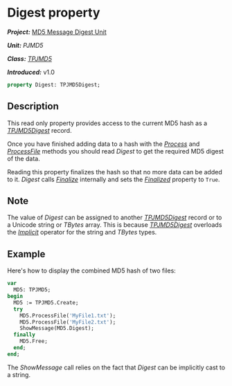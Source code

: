 # Digest property

***Project:*** [MD5 Message Digest Unit](../API.md)

***Unit:*** _PJMD5_

***Class:*** [_TPJMD5_](./TPJMD5.md)

***Introduced:*** v1.0

```pascal
property Digest: TPJMD5Digest;
```

## Description

This read only property provides access to the current MD5 hash as a [_TPJMD5Digest_](./TPJMD5Digest.md) record.

Once you have finished adding data to a hash with the [_Process_](./TPJMD5-Process.md) and [_ProcessFile_](./TPJMD5-ProcessFile.md) methods you should read _Digest_ to get the required MD5 digest of the data.

Reading this property finalizes the hash so that no more data can be added to it. _Digest_ calls [_Finalize_](./TPJMD5-Finalize.md) internally and sets the [_Finalized_](./TPJMD5-Finalized.md) property to `True`.

## Note

The value of _Digest_ can be assigned to another [_TPJMD5Digest_](./TPJMD5Digest.md) record or to a Unicode string or _TBytes_ array. This is because [_TPJMD5Digest_](./TPJMD5Digest.md) overloads the [_Implicit_](./TPJMD5Digest-Implicit.md) operator for the string and _TBytes_ types.

## Example

Here's how to display the combined MD5 hash of two files:

```pascal
var
  MD5: TPJMD5;
begin
  MD5 := TPJMD5.Create;
  try
    MD5.ProcessFile('MyFile1.txt');
    MD5.ProcessFile('MyFile2.txt');
    ShowMessage(MD5.Digest);
  finally
    MD5.Free;
  end;
end;
```

The _ShowMessage_ call relies on the fact that _Digest_ can be implicitly cast to a string.
